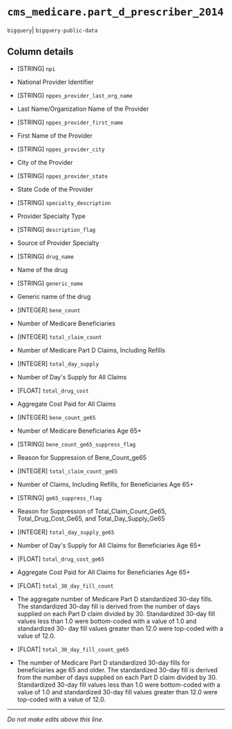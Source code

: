 # `cms_medicare.part_d_prescriber_2014`
`bigquery`| `bigquery-public-data`

## Column details
* [STRING]    `npi`
 - National Provider Identifier
* [STRING]    `nppes_provider_last_org_name`
 - Last Name/Organization Name of the Provider
* [STRING]    `nppes_provider_first_name`
 - First Name of the Provider
* [STRING]    `nppes_provider_city`
 - City of the Provider
* [STRING]    `nppes_provider_state`
 - State Code of the Provider
* [STRING]    `specialty_description`
 - Provider Specialty Type
* [STRING]    `description_flag`
 - Source of Provider Specialty
* [STRING]    `drug_name`
 - Name of the drug
* [STRING]    `generic_name`
 - Generic name of the drug
* [INTEGER]   `bene_count`
 - Number of Medicare Beneficiaries
* [INTEGER]   `total_claim_count`
 - Number of Medicare Part D Claims, Including Refills
* [INTEGER]   `total_day_supply`
 - Number of Day's Supply for All Claims
* [FLOAT]     `total_drug_cost`
 - Aggregate Cost Paid for All Claims
* [INTEGER]   `bene_count_ge65`
 - Number of Medicare Beneficiaries Age 65+
* [STRING]    `bene_count_ge65_suppress_flag`
 - Reason for Suppression of Bene_Count_ge65
* [INTEGER]   `total_claim_count_ge65`
 - Number of Claims, Including Refills, for Beneficiaries Age 65+
* [STRING]    `ge65_suppress_flag`
 - Reason for Suppression of Total_Claim_Count_Ge65, Total_Drug_Cost_Ge65, and Total_Day_Supply_Ge65
* [INTEGER]   `total_day_supply_ge65`
 - Number of Day's Supply for All Claims for Beneficiaries Age 65+
* [FLOAT]     `total_drug_cost_ge65`
 - Aggregate Cost Paid for All Claims for Beneficiaries Age 65+
* [FLOAT]     `total_30_day_fill_count`
 - The aggregate number of Medicare Part D standardized 30-day fills. The standardized 30-day fill is derived from the number of days supplied on each Part D claim divided by 30. Standardized 30-day fill values less than 1.0 were bottom-coded with a value of 1.0 and standardized 30- day fill values greater than 12.0 were top-coded with a value of 12.0.
* [FLOAT]     `total_30_day_fill_count_ge65`
 - The number of Medicare Part D standardized 30-day fills for beneficiaries age 65 and older. The standardized 30-day fill is derived from the number of days supplied on each Part D claim divided by 30. Standardized 30-day fill values less than 1.0 were bottom-coded with a value of 1.0 and standardized 30-day fill values greater than 12.0 were top-coded with a value of 12.0.

-------------------------------------------------------------------------------
*Do not make edits above this line.*
